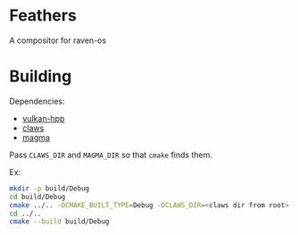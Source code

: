 # Feathers
A compositor for raven-os

# Building
Dependencies:
- [vulkan-hpp](https://github.com/KhronosGroup/Vulkan-Hpp)
- [claws](https://github.com/raven-os/claws)
- [magma](https://github.com/raven-os/magma)

Pass `CLAWS_DIR` and `MAGMA_DIR` so that `cmake` finds them.

Ex:
```bash
mkdir -p build/Debug
cd build/Debug
cmake ../.. -DCMAKE_BUILT_TYPE=Debug -DCLAWS_DIR=<claws dir from root> -DMAGMA_DIR=<magma dir from root>
cd ../..
cmake --build build/Debug
```
